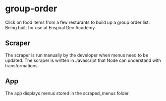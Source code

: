 
# group-order

Click on food items from a few resturants to build up a group order list. Being built for use at Enspiral Dev Academy.

## Scraper

The scraper is run manually by the developer when menus need to be updated.
The scraper is written in Javascript that Node can understand with transformations.

## App

The app displays menus stored in the scraped_menus folder.
